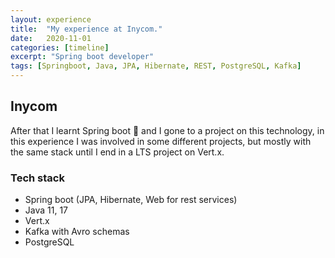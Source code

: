 ```yaml
---
layout: experience
title:  "My experience at Inycom."
date:   2020-11-01
categories: [timeline]
excerpt: "Spring boot developer"
tags: [Springboot, Java, JPA, Hibernate, REST, PostgreSQL, Kafka]
---
```


## Inycom

After that I learnt Spring boot 🍃 and I gone to a project on this technology, in this experience I was involved in some different projects, but mostly with the same stack until I end in a LTS project on Vert.x.

### Tech stack
- Spring boot (JPA, Hibernate, Web for rest services)
- Java 11, 17
- Vert.x
- Kafka with Avro schemas
- PostgreSQL
